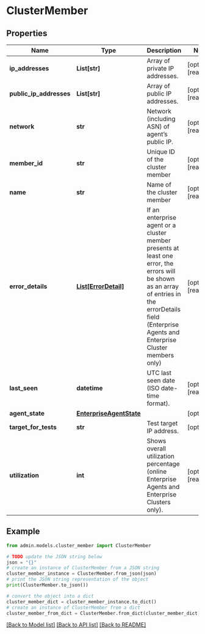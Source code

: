 # ClusterMember


## Properties

Name | Type | Description | Notes
------------ | ------------- | ------------- | -------------
**ip_addresses** | **List[str]** | Array of private IP addresses. | [optional] [readonly] 
**public_ip_addresses** | **List[str]** | Array of public IP addresses. | [optional] [readonly] 
**network** | **str** | Network (including ASN) of agent’s public IP. | [optional] [readonly] 
**member_id** | **str** | Unique ID of the cluster member | [optional] [readonly] 
**name** | **str** | Name of the cluster member | [optional] [readonly] 
**error_details** | [**List[ErrorDetail]**](ErrorDetail.md) | If an enterprise agent or a cluster member presents at least one error, the errors will be shown as an array of entries in the errorDetails field (Enterprise Agents and Enterprise Cluster members only) | [optional] [readonly] 
**last_seen** | **datetime** | UTC last seen date (ISO date-time format). | [optional] [readonly] 
**agent_state** | [**EnterpriseAgentState**](EnterpriseAgentState.md) |  | [optional] 
**target_for_tests** | **str** | Test target IP address. | [optional] 
**utilization** | **int** | Shows overall utilization percentage (online Enterprise Agents and Enterprise Clusters only). | [optional] [readonly] 

## Example

```python
from admin.models.cluster_member import ClusterMember

# TODO update the JSON string below
json = "{}"
# create an instance of ClusterMember from a JSON string
cluster_member_instance = ClusterMember.from_json(json)
# print the JSON string representation of the object
print(ClusterMember.to_json())

# convert the object into a dict
cluster_member_dict = cluster_member_instance.to_dict()
# create an instance of ClusterMember from a dict
cluster_member_from_dict = ClusterMember.from_dict(cluster_member_dict)
```
[[Back to Model list]](../README.md#documentation-for-models) [[Back to API list]](../README.md#documentation-for-api-endpoints) [[Back to README]](../README.md)



